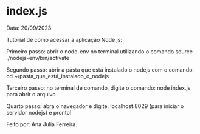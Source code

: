 # index.js
Data: 20/09/2023

Tutorial de como acessar a aplicação Node.js:

Primeiro passo: abrir o node-env no terminal utilizando o comando source ./nodejs-env/bin/activate

Segundo passo: abrir a pasta que está instalado o nodejs com o comando: cd ~/pasta_que_está_instalado_o_nodejs

Terceiro passo: no terminal de comando, digite o comando: node index.js para abrir o arquivo

Quarto passo: abra o navegador e digite: localhost:8029 (para iniciar o servidor nodejs) e pronto!

Feito por: Ana Julia Ferreira.
